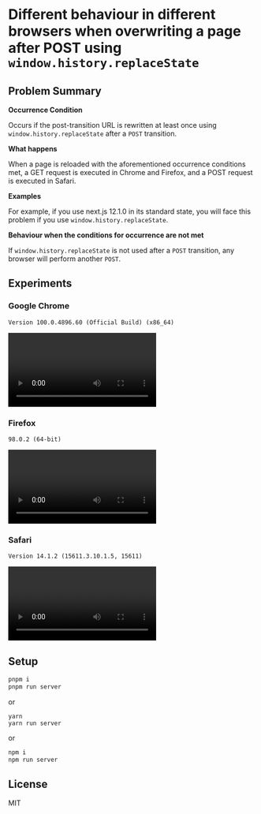 # Different behaviour in different browsers when overwriting a page after POST using `window.history.replaceState`

## Problem Summary

**Occurrence Condition**
<!-- **発生条件** -->

Occurs if the post-transition URL is rewritten at least once using `window.history.replaceState` after a `POST` transition.
<!-- `POST`遷移後に`window.history.replaceState`を利用して、遷移後のURLを一度でも書き換えている場合に発生します。 -->

**What happens**
<!-- **何が起きるか** -->

When a page is reloaded with the aforementioned occurrence conditions met, a GET request is executed in Chrome and Firefox, and a POST request is executed in Safari.
<!-- 前述の発生条件を満たした状態で、ページをリロードすると、ChromeやFirefoxではGETリクエストが実行され、SafariではPOSTリクエストが実行されます。 -->

__Examples__

For example, if you use next.js 12.1.0 in its standard state, you will face this problem if you use `window.history.replaceState`.
<!-- 例えばnext.js 12.1.0を標準の状態で利用した場合、`window.history.replaceState`を利用している場合にこの問題に直面します。 -->

**Behaviour when the conditions for occurrence are not met**
<!-- **発生条件を満たさない場合の挙動** -->

If `window.history.replaceState` is not used after a `POST` transition, any browser will perform another `POST`.
<!-- `POST`遷移後に`window.history.replaceState`を利用しない場合は、どのブラウザも再度`POST`が実行されます。 -->


## Experiments

### Google Chrome

`Version 100.0.4896.60 (Official Build) (x86_64)`

![Google Chrome](./movie/chrome.mov)

### Firefox

`98.0.2 (64-bit)`

![Firefox](./movie/firefox.mov)

### Safari

`Version 14.1.2 (15611.3.10.1.5, 15611)`

![Safari](./movie/safari.mov)

## Setup

```bash
pnpm i
pnpm run server
```

or

```bas
yarn
yarn run server
```

or

```bash
npm i
npm run server
```

## License

MIT

